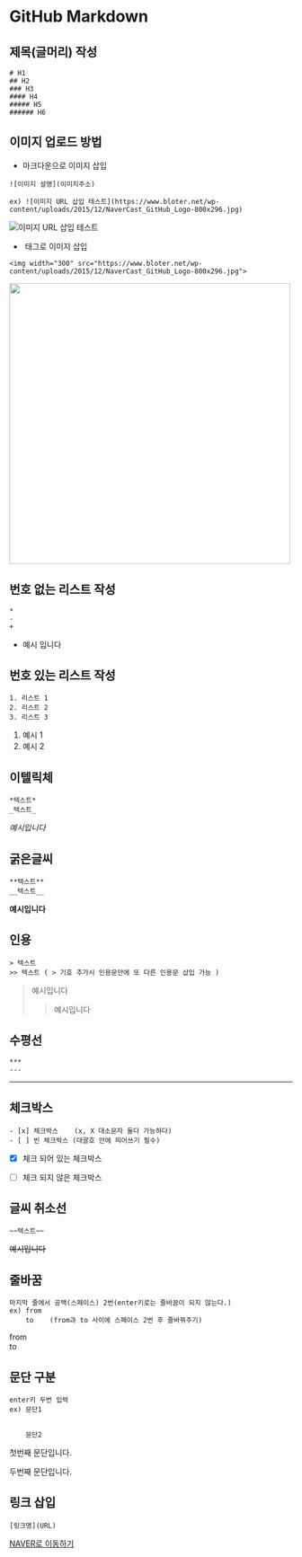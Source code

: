 # GitHub Markdown


## 제목(글머리) 작성

```
# H1
## H2
### H3
#### H4
##### H5
###### H6
```


## 이미지 업로드 방법

- 마크다운으로 이미지 삽입
```
![이미지 설명](이미지주소)

ex) ![이미지 URL 삽입 테스트](https://www.bloter.net/wp-content/uploads/2015/12/NaverCast_GitHub_Logo-800x296.jpg)
```
![이미지 URL 삽입 테스트](https://www.bloter.net/wp-content/uploads/2015/12/NaverCast_GitHub_Logo-800x296.jpg)


- <img> 태그로 이미지 삽입
```
<img width="300" src="https://www.bloter.net/wp-content/uploads/2015/12/NaverCast_GitHub_Logo-800x296.jpg">
```
<img width="500" src="https://www.bloter.net/wp-content/uploads/2015/12/NaverCast_GitHub_Logo-800x296.jpg">


## 번호 없는 리스트 작성
```
*
-
+
```
- 예시 입니다


## 번호 있는 리스트 작성
```
1. 리스트 1
2. 리스트 2
3. 리스트 3
```
1. 예시 1
2. 예시 2


## 이텔릭체
```
*텍스트*
_텍스트_
```
*예시입니다*


## 굵은글씨
```
**텍스트**
__텍스트__
```
**예시입니다**


## 인용
```
> 텍스트
>> 텍스트 ( > 기호 추가시 인용문안에 또 다른 인용문 삽입 가능 )
```
> 예시입니다
>> 예시입니다


## 수평선
```
***
---
```
---


## 체크박스
```
- [x] 체크박스    (x, X 대소문자 둘다 가능하다)
- [ ] 빈 체크박스 (대괄호 안에 띄어쓰기 필수)
```
- [x] 체크 되어 있는 체크박스
- [ ] 체크 되지 않은 체크박스


## 글씨 취소선
```
~~텍스트~~
```
~~예시입니다~~


## 줄바꿈
```
마지막 줄에서 공백(스페이스) 2번(enter키로는 줄바꿈이 되지 않는다.)
ex) from  
    to    (from과 to 사이에 스페이스 2번 후 줄바꿔주기)
```
from  
to


## 문단 구분
```
enter키 두번 입력
ex) 문단1


    문단2
```
첫번째 문단입니다.


두번째 문단입니다.


## 링크 삽입
```
[링크명](URL)
```
[NAVER로 이동하기](www.naver.com)
